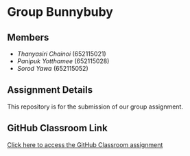 # Group Bunnybuby

## Members
- *Thanyasiri Chainoi* (652115021)
- *Panipuk Yotthamee* (652115028)
- *Sorod Yawa* (652115052)

## Assignment Details
This repository is for the submission of our group assignment.

## GitHub Classroom Link
[Click here to access the GitHub Classroom assignment](https://classroom.github.com/a/mMAYBnR0)
